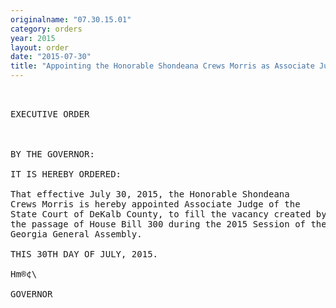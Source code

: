 ```yaml
---
originalname: "07.30.15.01"
category: orders
year: 2015
layout: order
date: "2015-07-30"
title: "Appointing the Honorable Shondeana Crews Morris as Associate Judge of the State Court of DeKalb County"
---
```

<pre>
 

EXECUTIVE ORDER

 

BY THE GOVERNOR:

IT IS HEREBY ORDERED:

That effective July 30, 2015, the Honorable Shondeana
Crews Morris is hereby appointed Associate Judge of the
State Court of DeKalb County, to fill the vacancy created by
the passage of House Bill 300 during the 2015 Session of the
Georgia General Assembly.

THIS 30TH DAY OF JULY, 2015.

Hm®¢\

GOVERNOR

 

</pre>
